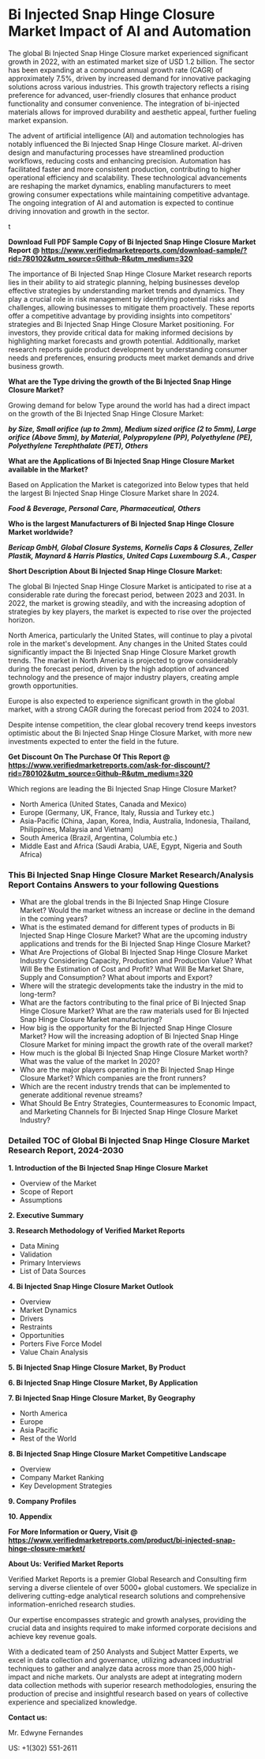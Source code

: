<meta name="title" content="Global Bi Injected Snap Hinge Closure Market Impact of AI and Automation"><meta name="description" content="The global Bi Injected Snap Hinge Closure market experienced significant growth in 2022, with an estimated market size of USD 1.2 billion. The sector has been expandin"><meta name="title" content="Bi Injected Snap Hinge Closure Market Size, Share, Scope, Trends, Growth, Opportunities, Analysis, Forecast"><h1>Bi Injected Snap Hinge Closure Market Impact of AI and Automation</h1><p>The global Bi Injected Snap Hinge Closure market experienced significant growth in 2022, with an estimated market size of USD 1.2 billion. The sector has been expanding at a compound annual growth rate (CAGR) of approximately 7.5%, driven by increased demand for innovative packaging solutions across various industries. This growth trajectory reflects a rising preference for advanced, user-friendly closures that enhance product functionality and consumer convenience. The integration of bi-injected materials allows for improved durability and aesthetic appeal, further fueling market expansion.</p><p>The advent of artificial intelligence (AI) and automation technologies has notably influenced the Bi Injected Snap Hinge Closure market. AI-driven design and manufacturing processes have streamlined production workflows, reducing costs and enhancing precision. Automation has facilitated faster and more consistent production, contributing to higher operational efficiency and scalability. These technological advancements are reshaping the market dynamics, enabling manufacturers to meet growing consumer expectations while maintaining competitive advantage. The ongoing integration of AI and automation is expected to continue driving innovation and growth in the sector.</p>t</p><p id="" class=""><strong>Download Full PDF Sample Copy of Bi Injected Snap Hinge Closure Market Report @ <a href="https://www.verifiedmarketreports.com/download-sample/?rid=780102&utm_source=Github-R&utm_medium=320" target="_blank">https://www.verifiedmarketreports.com/download-sample/?rid=780102&utm_source=Github-R&utm_medium=320</a></strong></p><p>The importance of&nbsp;Bi Injected Snap Hinge Closure Market research reports lies in their ability to aid strategic planning, helping businesses develop effective strategies by understanding market trends and dynamics. They play a crucial role in risk management by identifying potential risks and challenges, allowing businesses to mitigate them proactively. These reports offer a competitive advantage by providing insights into competitors' strategies and Bi Injected Snap Hinge Closure Market positioning. For investors, they provide critical data for making informed decisions by highlighting market forecasts and growth potential. Additionally, market research reports guide product development by understanding consumer needs and preferences, ensuring products meet market demands and drive business growth.</p><p><strong>What are the&nbsp;Type driving the growth of the Bi Injected Snap Hinge Closure Market?</strong></p><p id="" class="">Growing demand for below Type around the world has had a direct impact on the growth of the Bi Injected Snap Hinge Closure Market:</p><em><strong>by Size, Small orifice (up to 2mm), Medium sized orifice (2 to 5mm), Large orifice (Above 5mm), by Material, Polypropylene (PP), Polyethylene (PE), Polyethylene Terephthalate (PET), Others</strong></em></p><strong>What are the&nbsp;Applications&nbsp;of Bi Injected Snap Hinge Closure Market available in the Market?</strong></p><p id="" class="">Based on Application the Market is categorized into Below types that held the largest Bi Injected Snap Hinge Closure Market share In 2024.</p><em><strong>Food & Beverage, Personal Care, Pharmaceutical, Others</strong></em></p><strong>Who is the largest Manufacturers of Bi Injected Snap Hinge Closure Market worldwide?</strong></p><p><em><strong>Bericap GmbH, Global Closure Systems, Kornelis Caps & Closures, Zeller Plastik, Maynard & Harris Plastics, United Caps Luxembourg S.A., Casper</strong></em></p><p id="" class=""><strong>Short Description About Bi Injected Snap Hinge Closure Market:</strong></p><p>The global Bi Injected Snap Hinge Closure Market is anticipated to rise at a considerable rate during the forecast period, between 2023 and 2031. In 2022, the market is growing steadily, and with the increasing adoption of strategies by key players, the market is expected to rise over the projected horizon.</p><p>North America, particularly the United States, will continue to play a pivotal role in the market's development. Any changes in the United States could significantly impact the Bi Injected Snap Hinge Closure Market growth trends. The market in North America is projected to grow considerably during the forecast period, driven by the high adoption of advanced technology and the presence of major industry players, creating ample growth opportunities.</p><p>Europe is also expected to experience significant growth in the global market, with a strong CAGR during the forecast period from 2024 to 2031.</p><p>Despite intense competition, the clear global recovery trend keeps investors optimistic about the Bi Injected Snap Hinge Closure Market, with more new investments expected to enter the field in the future.</p><p id="" class=""><strong>Get Discount On The Purchase Of This Report @ <a href="https://www.verifiedmarketreports.com/ask-for-discount/?rid=780102&utm_source=Github-R&utm_medium=320" target="_blank">https://www.verifiedmarketreports.com/ask-for-discount/?rid=780102&utm_source=Github-R&utm_medium=320</a></strong></p>Which regions are leading the Bi Injected Snap Hinge Closure Market?</p><ul><li>North America (United States, Canada and Mexico)</li><li>Europe (Germany, UK, France, Italy, Russia and Turkey etc.)</li><li>Asia-Pacific (China, Japan, Korea, India, Australia, Indonesia, Thailand, Philippines, Malaysia and Vietnam)</li><li>South America (Brazil, Argentina, Columbia etc.)</li><li>Middle East and Africa (Saudi Arabia, UAE, Egypt, Nigeria and South Africa)</li></ul><h3 id="" class="">This Bi Injected Snap Hinge Closure Market Research/Analysis Report Contains Answers to your following Questions</h3><ul><li>What are the global trends in the Bi Injected Snap Hinge Closure Market? Would the market witness an increase or decline in the demand in the coming years?</li><li>What is the estimated demand for different types of products in Bi Injected Snap Hinge Closure Market? What are the upcoming industry applications and trends for the Bi Injected Snap Hinge Closure Market?</li><li>What Are Projections of Global Bi Injected Snap Hinge Closure Market Industry Considering Capacity, Production and Production Value? What Will Be the Estimation of Cost and Profit? What Will Be Market Share, Supply and Consumption? What about imports and Export?</li><li>Where will the strategic developments take the industry in the mid to long-term?</li><li>What are the factors contributing to the final price of Bi Injected Snap Hinge Closure Market? What are the raw materials used for Bi Injected Snap Hinge Closure Market manufacturing?</li><li>How big is the opportunity for the Bi Injected Snap Hinge Closure Market? How will the increasing adoption of Bi Injected Snap Hinge Closure Market for mining impact the growth rate of the overall market?</li><li>How much is the global Bi Injected Snap Hinge Closure Market worth? What was the value of the market In 2020?</li><li>Who are the major players operating in the Bi Injected Snap Hinge Closure Market? Which companies are the front runners?</li><li>Which are the recent industry trends that can be implemented to generate additional revenue streams?</li><li>What Should Be Entry Strategies, Countermeasures to Economic Impact, and Marketing Channels for Bi Injected Snap Hinge Closure Market Industry?</li></ul><h3 id="" class="">Detailed TOC of Global Bi Injected Snap Hinge Closure Market Research Report, 2024-2030</h3><p id="" class=""><strong>1. Introduction of the Bi Injected Snap Hinge Closure Market</strong></p><ul><li>Overview of the Market</li><li>Scope of Report</li><li>Assumptions</li></ul><p id="" class=""><strong>2. Executive Summary</strong></p><p id="" class=""><strong>3. Research Methodology of Verified Market Reports</strong></p><ul><li>Data Mining</li><li>Validation</li><li>Primary Interviews</li><li>List of Data Sources</li></ul><p id="" class=""><strong>4. Bi Injected Snap Hinge Closure Market Outlook</strong></p><ul><li>Overview</li><li>Market Dynamics</li><li>Drivers</li><li>Restraints</li><li>Opportunities</li><li>Porters Five Force Model</li><li>Value Chain Analysis</li></ul><p id="" class=""><strong>5. Bi Injected Snap Hinge Closure Market, By Product</strong></p><p id="" class=""><strong>6. Bi Injected Snap Hinge Closure Market, By Application</strong></p><p id="" class=""><strong>7. Bi Injected Snap Hinge Closure Market, By Geography</strong></p><ul><li>North America</li><li>Europe</li><li>Asia Pacific</li><li>Rest of the World</li></ul><p id="" class=""><strong>8. Bi Injected Snap Hinge Closure Market Competitive Landscape</strong></p><ul><li>Overview</li><li>Company Market Ranking</li><li>Key Development Strategies</li></ul><p id="" class=""><strong>9. Company Profiles</strong></p><p id="" class=""><strong>10. Appendix</strong></p><p id="" class=""><strong>For More Information or Query, Visit @ <a href="https://www.verifiedmarketreports.com/product/bi-injected-snap-hinge-closure-market/" target="_blank">https://www.verifiedmarketreports.com/product/bi-injected-snap-hinge-closure-market/</a></strong></p><p id="" class=""><strong>About Us: Verified Market Reports</strong></p><p id="" class="">Verified Market Reports is a premier Global Research and Consulting firm serving a diverse clientele of over 5000+ global customers. We specialize in delivering cutting-edge analytical research solutions and comprehensive information-enriched research studies.</p><p id="" class="">Our expertise encompasses strategic and growth analyses, providing the crucial data and insights required to make informed corporate decisions and achieve key revenue goals.</p><p id="" class="">With a dedicated team of 250 Analysts and Subject Matter Experts, we excel in data collection and governance, utilizing advanced industrial techniques to gather and analyze data across more than 25,000 high-impact and niche markets. Our analysts are adept at integrating modern data collection methods with superior research methodologies, ensuring the production of precise and insightful research based on years of collective experience and specialized knowledge.</p><p id="" class=""><strong>Contact us:</strong></p><p id="" class="">Mr. Edwyne Fernandes</p><p id="" class="">US: +1(302) 551-2611</p>